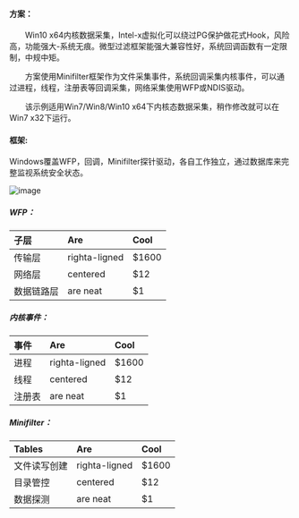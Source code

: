 #### 方案：

&emsp;&emsp;Win10 x64内核数据采集，Intel-x虚拟化可以绕过PG保护做花式Hook，风险高，功能强大-系统无痕。微型过滤框架能强大兼容性好，系统回调函数有一定限制，中规中矩。

&emsp;&emsp;方案使用Minifilter框架作为文件采集事件，系统回调采集内核事件，可以通过进程，线程，注册表等回调采集，网络采集使用WFP或NDIS驱动。

&emsp;&emsp;该示例适用Win7/Win8/Win10 x64下内核态数据采集，稍作修改就可以在Win7 x32下运行。

#### 框架:

Windows覆盖WFP，回调，Minifilter探针驱动，各自工作独立，通过数据库来完整监视系统安全状态。

![image](https://github.com/theSecHunter/Hades/blob/main/windows_event/image-20210923092521040.png)

##### WFP：

| 子层       | Are           | Cool  |
| :--------- | :------------ | :---- |
| 传输层     | righta-ligned | $1600 |
| 网络层     | centered      | $12   |
| 数据链路层 | are neat      | $1    |

##### 内核事件：

| 事件   | Are           | Cool  |
| :----- | :------------ | :---- |
| 进程   | righta-ligned | $1600 |
| 线程   | centered      | $12   |
| 注册表 | are neat      | $1    |

##### Minifilter：

| Tables       | Are           | Cool  |
| :----------- | :------------ | :---- |
| 文件读写创建 | righta-ligned | $1600 |
| 目录管控     | centered      | $12   |
| 数据探测     | are neat      | $1    |

